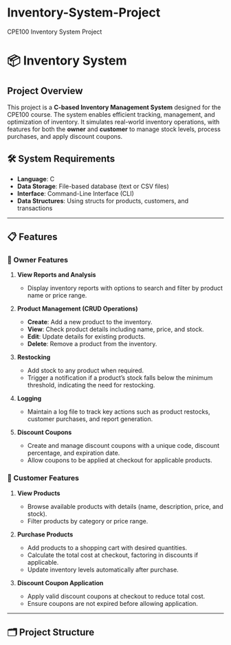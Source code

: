 # Inventory-System-Project
CPE100 Inventory System Project
# 📦 Inventory System

## Project Overview
This project is a **C-based Inventory Management System** designed for the CPE100 course. The system enables efficient tracking, management, and optimization of inventory. It simulates real-world inventory operations, with features for both the **owner** and **customer** to manage stock levels, process purchases, and apply discount coupons.

## 🛠️ System Requirements
- **Language**: C
- **Data Storage**: File-based database (text or CSV files)
- **Interface**: Command-Line Interface (CLI)
- **Data Structures**: Using structs for products, customers, and transactions

---

## 📋 Features

### 👤 Owner Features
1. **View Reports and Analysis**
   - Display inventory reports with options to search and filter by product name or price range.

2. **Product Management (CRUD Operations)**
   - **Create**: Add a new product to the inventory.
   - **View**: Check product details including name, price, and stock.
   - **Edit**: Update details for existing products.
   - **Delete**: Remove a product from the inventory.

3. **Restocking**
   - Add stock to any product when required.
   - Trigger a notification if a product’s stock falls below the minimum threshold, indicating the need for restocking.

4. **Logging**
   - Maintain a log file to track key actions such as product restocks, customer purchases, and report generation.

5. **Discount Coupons**
   - Create and manage discount coupons with a unique code, discount percentage, and expiration date.
   - Allow coupons to be applied at checkout for applicable products.

### 🛒 Customer Features
1. **View Products**
   - Browse available products with details (name, description, price, and stock).
   - Filter products by category or price range.

2. **Purchase Products**
   - Add products to a shopping cart with desired quantities.
   - Calculate the total cost at checkout, factoring in discounts if applicable.
   - Update inventory levels automatically after purchase.

3. **Discount Coupon Application**
   - Apply valid discount coupons at checkout to reduce total cost.
   - Ensure coupons are not expired before allowing application.

---

## 🗂️ Project Structure

